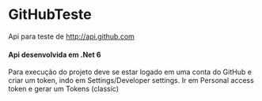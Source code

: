 # GitHubTeste

Api para teste de http://api.github.com

#### Api desenvolvida em .Net 6

Para execução do projeto deve se estar logado em uma conta do GitHub e criar um token, indo em Settings/Developer settings. Ir em Personal access token e gerar um Tokens (classic)
